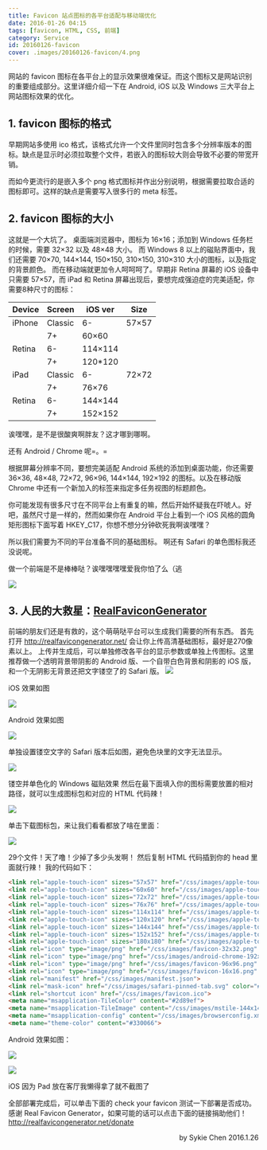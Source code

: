 ```yaml
---
title: Favicon 站点图标的各平台适配与移动端优化
date: 2016-01-26 04:15
tags: [favicon, HTML, CSS, 前端]
category: Service
id: 20160126-favicon
cover: .images/20160126-favicon/4.png
---
```


网站的 favicon 图标在各平台上的显示效果很难保证。而这个图标又是网站识别的重要组成部分。这里详细介绍一下在 Android, iOS 以及 Windows 三大平台上网站图标效果的优化。 

## 1. favicon 图标的格式

早期网站多使用 ico 格式，该格式允许一个文件里同时包含多个分辨率版本的图标。缺点是显示时必须拉取整个文件，若嵌入的图标较大则会导致不必要的带宽开销。 

而如今更流行的是嵌入多个 png 格式图标并作出分别说明，根据需要拉取合适的图标即可。这样的缺点是需要写入很多行的 meta 标签。 

## 2. favicon 图标的大小

这就是一个大坑了。 
桌面端浏览器中，图标为 16×16；添加到 Windows 任务栏的时候，需要 32×32 以及 48×48 大小。 
而 Windows 8 以上的磁贴界面中，我们还需要 70×70, 144×144, 150×150, 310×150, 310×310 大小的图标，以及指定的背景颜色。 
而在移动端就更加令人呵呵呵了。早期非 Retina 屏幕的 iOS 设备中只需要 57×57，而 iPad 和 Retina 屏幕出现后，要想完成强迫症的完美适配，你需要8种尺寸的图标： 

Device|Screen|iOS ver|Size
---|---|---|---
iPhone|Classic|6-|57×57
 | |7+|60×60
 |Retina|6-|114×114
| |7+|120*120
iPad|Classic|6-|72×72
 | |7+|76×76
 |Retina|6-|144×144
 | |7+|152×152

诶嘿嘿，是不是很酸爽啊胖友？这才哪到哪啊。 

还有 Android / Chrome 呢=。= 

根据屏幕分辨率不同，要想完美适配 Android 系统的添加到桌面功能，你还需要 36×36, 48×48, 72×72, 96×96, 144×144, 192×192 的图标。以及在移动版 Chrome 中还有一个新加入的标签来指定多任务视图的标题颜色。 

你可能发现有很多尺寸在不同平台上有重复的嘛，然后开始怀疑我在吓唬人。好吧，虽然尺寸是一样的，然而如果你在 Android 平台上看到一个 iOS 风格的圆角矩形图标下面写着 HKEY_C17，你想不想分分钟砍死我啊诶嘿嘿？ 

所以我们需要为不同的平台准备不同的基础图标。 
啊还有 Safari 的单色图标我还没说呢。 

做一个前端是不是棒棒哒？诶嘿嘿嘿嘿爱我你怕了么（逃 

![](.images/20160126-favicon/1.png) 

## 3. 人民的大救星：[RealFaviconGenerator](http://realfavicongenerator.net/)

前端的朋友们还是有救的，这个萌萌哒平台可以生成我们需要的所有东西。 
首先打开 http://realfavicongenerator.net/ 会让你上传高清基础图标，最好是270像素以上。 
上传并生成后，可以单独修改各平台的显示参数或单独上传图标。这里推荐做一个透明背景带阴影的 Android 版、一个自带白色背景和阴影的 iOS 版，和一个无阴影无背景还把文字镂空了的 Safari 版。 
![](.images/20160126-favicon/2.png) 

iOS 效果如图 

![](.images/20160126-favicon/3.png) 

Android 效果如图 

![](.images/20160126-favicon/4.png) 

单独设置镂空文字的 Safari 版本后如图，避免色块里的文字无法显示。 

![](.images/20160126-favicon/5.png) 

镂空并单色化的 Windows 磁贴效果 
然后在最下面填入你的图标需要放置的相对路径，就可以生成图标包和对应的 HTML 代码辣！ 

![](.images/20160126-favicon/6.png) 

单击下载图标包，来让我们看看都放了啥在里面： 

![](.images/20160126-favicon/7.png) 

29个文件！天了噜！少掉了多少头发啊！ 
然后复制 HTML 代码插到你的 head 里面就行辣！ 
我的代码如下： 

``` html
<link rel="apple-touch-icon" sizes="57x57" href="/css/images/apple-touch-icon-57x57.png">
<link rel="apple-touch-icon" sizes="60x60" href="/css/images/apple-touch-icon-60x60.png">
<link rel="apple-touch-icon" sizes="72x72" href="/css/images/apple-touch-icon-72x72.png">
<link rel="apple-touch-icon" sizes="76x76" href="/css/images/apple-touch-icon-76x76.png">
<link rel="apple-touch-icon" sizes="114x114" href="/css/images/apple-touch-icon-114x114.png">
<link rel="apple-touch-icon" sizes="120x120" href="/css/images/apple-touch-icon-120x120.png">
<link rel="apple-touch-icon" sizes="144x144" href="/css/images/apple-touch-icon-144x144.png">
<link rel="apple-touch-icon" sizes="152x152" href="/css/images/apple-touch-icon-152x152.png">
<link rel="apple-touch-icon" sizes="180x180" href="/css/images/apple-touch-icon-180x180.png">
<link rel="icon" type="image/png" href="/css/images/favicon-32x32.png" sizes="32x32">
<link rel="icon" type="image/png" href="/css/images/android-chrome-192x192.png" sizes="192x192">
<link rel="icon" type="image/png" href="/css/images/favicon-96x96.png" sizes="96x96">
<link rel="icon" type="image/png" href="/css/images/favicon-16x16.png" sizes="16x16">
<link rel="manifest" href="/css/images/manifest.json">
<link rel="mask-icon" href="/css/images/safari-pinned-tab.svg" color="#5bbad5">
<link rel="shortcut icon" href="/css/images/favicon.ico">
<meta name="msapplication-TileColor" content="#2d89ef">
<meta name="msapplication-TileImage" content="/css/images/mstile-144x144.png">
<meta name="msapplication-config" content="/css/images/browserconfig.xml">
<meta name="theme-color" content="#330066">
```

Android 效果如图： 

![](.images/20160126-favicon/8.png) 

![](.images/20160126-favicon/9.png) 

iOS 因为 Pad 放在客厅我懒得拿了就不截图了

全部部署完成后，可以单击下面的 check your favicon 测试一下部署是否成功。 
感谢 Real Favicon Generator，如果可能的话可以点击下面的链接捐助他们！ 
http://realfavicongenerator.net/donate 


<p align = right>
by Sykie Chen
2016.1.26
</p>